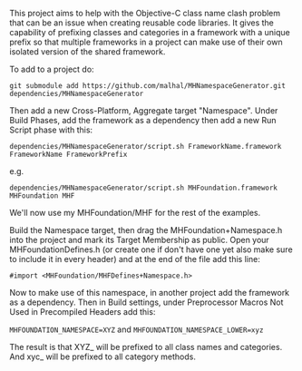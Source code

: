 This project aims to help with the Objective-C class name clash problem that can be an issue when creating reusable code libraries. It gives the capability of prefixing classes and categories in a framework with a unique prefix so that multiple frameworks in a project can make use of their own isolated version of the shared framework.

To add to a project do:

`git submodule add https://github.com/malhal/MHNamespaceGenerator.git dependencies/MHNamespaceGenerator`

Then add a new Cross-Platform, Aggregate target "Namespace". Under Build Phases, add the framework as a dependency then add a new Run Script phase with this:

`dependencies/MHNamespaceGenerator/script.sh FrameworkName.framework FrameworkName FrameworkPrefix`

e.g.

`dependencies/MHNamespaceGenerator/script.sh MHFoundation.framework MHFoundation MHF`

We'll now use my MHFoundation/MHF for the rest of the examples.

Build the Namespace target, then drag the MHFoundation+Namespace.h into the project and mark its Target Membership as public. Open your MHFoundationDefines.h (or create one if don't have one yet also make sure to include it in every header) and at the end of the file add this line:

`#import <MHFoundation/MHFDefines+Namespace.h>`

Now to make use of this namespace, in another project add the framework as a dependency. Then in Build settings, under Preprocessor Macros Not Used in Precompiled Headers add this:

`MHFOUNDATION_NAMESPACE=XYZ`
and
`MHFOUNDATION_NAMESPACE_LOWER=xyz`

The result is that XYZ_ will be prefixed to all class names and categories. And xyc_ will be prefixed to all category methods.
